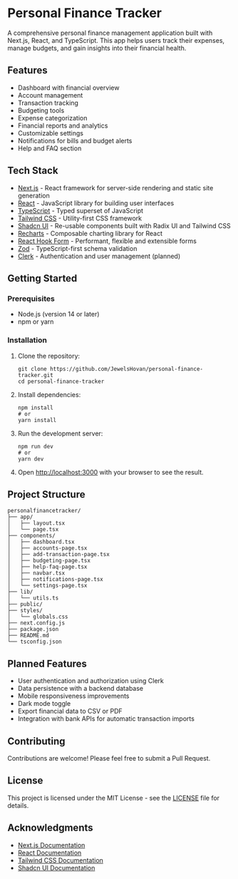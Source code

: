 # Personal Finance Tracker

A comprehensive personal finance management application built with Next.js, React, and TypeScript. This app helps users track their expenses, manage budgets, and gain insights into their financial health.

## Features

- Dashboard with financial overview
- Account management
- Transaction tracking
- Budgeting tools
- Expense categorization
- Financial reports and analytics
- Customizable settings
- Notifications for bills and budget alerts
- Help and FAQ section

## Tech Stack

- [Next.js](https://nextjs.org/) - React framework for server-side rendering and static site generation
- [React](https://reactjs.org/) - JavaScript library for building user interfaces
- [TypeScript](https://www.typescriptlang.org/) - Typed superset of JavaScript
- [Tailwind CSS](https://tailwindcss.com/) - Utility-first CSS framework
- [Shadcn UI](https://ui.shadcn.com/) - Re-usable components built with Radix UI and Tailwind CSS
- [Recharts](https://recharts.org/) - Composable charting library for React
- [React Hook Form](https://react-hook-form.com/) - Performant, flexible and extensible forms
- [Zod](https://github.com/colinhacks/zod) - TypeScript-first schema validation
- [Clerk](https://clerk.dev/) - Authentication and user management (planned)

## Getting Started

### Prerequisites

- Node.js (version 14 or later)
- npm or yarn

### Installation

1. Clone the repository:
   ```
   git clone https://github.com/JewelsHovan/personal-finance-tracker.git
   cd personal-finance-tracker
   ```

2. Install dependencies:
   ```
   npm install
   # or
   yarn install
   ```

3. Run the development server:
   ```
   npm run dev
   # or
   yarn dev
   ```

4. Open [http://localhost:3000](http://localhost:3000) with your browser to see the result.

## Project Structure

```
personalfinancetracker/
├── app/
│   ├── layout.tsx
│   └── page.tsx
├── components/
│   ├── dashboard.tsx
│   ├── accounts-page.tsx
│   ├── add-transaction-page.tsx
│   ├── budgeting-page.tsx
│   ├── help-faq-page.tsx
│   ├── navbar.tsx
│   ├── notifications-page.tsx
│   └── settings-page.tsx
├── lib/
│   └── utils.ts
├── public/
├── styles/
│   └── globals.css
├── next.config.js
├── package.json
├── README.md
└── tsconfig.json
```

## Planned Features

- User authentication and authorization using Clerk
- Data persistence with a backend database
- Mobile responsiveness improvements
- Dark mode toggle
- Export financial data to CSV or PDF
- Integration with bank APIs for automatic transaction imports

## Contributing

Contributions are welcome! Please feel free to submit a Pull Request.

## License

This project is licensed under the MIT License - see the [LICENSE](LICENSE) file for details.

## Acknowledgments

- [Next.js Documentation](https://nextjs.org/docs)
- [React Documentation](https://reactjs.org/docs)
- [Tailwind CSS Documentation](https://tailwindcss.com/docs)
- [Shadcn UI Documentation](https://ui.shadcn.com/)
